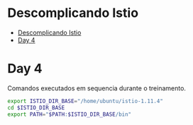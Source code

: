 # Descomplicando Istio

<!-- TOC -->

- [Descomplicando Istio](#descomplicando-istio)
- [Day 4](#day-4)

<!-- TOC -->


# Day 4

Comandos executados em sequencia durante o treinamento.

```bash
export ISTIO_DIR_BASE="/home/ubuntu/istio-1.11.4"
cd $ISTIO_DIR_BASE
export PATH="$PATH:$ISTIO_DIR_BASE/bin"

```